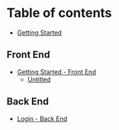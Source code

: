 # Table of contents

* [Getting Started](README.md)

## Front End

* [Getting Started - Front End](front-end/beranda-front-end/README.md)
  * [Untitled](front-end/beranda-front-end/untitled.md)

## Back End

* [Login - Back End](back-end/login-back-end.md)


